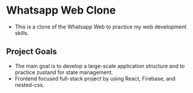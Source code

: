 # Whatsapp Web Clone
- This is a clone of the Whatsapp Web to practice my web development skills.

## Project Goals
- The main goal is to develop a large-scale application structure and to practice zustand for state management.
- Frontend focused full-stack project by using React, Firebase, and nested-css.

